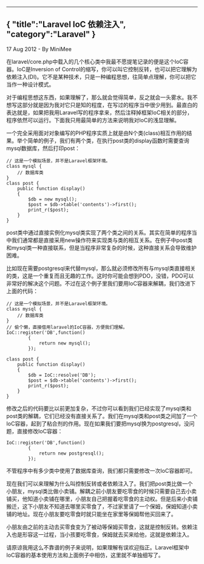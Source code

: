 -----
{
    "title":"Laravel IoC 依赖注入",
    "category":"Laravel"
}
-----

<p class="meta">17 Aug 2012 - By MiniMee</p>

在laravel/core.php中载入的几个核心类中我最不愿提笔记录的便是这个IoC容器。IoC是Inversion of Control的缩写，你可以叫它控制反转，也可以把它理解为依赖注入(DI)。它不是某种技术，只是一种编程思想，往简单点理解，你可以把它当作一种设计模式。

对于编程思想这东西，如果理解了，那么就会觉得简单，反之就会一头雾水。我不想写这部分就是因为我对它只是知的程度，在写过的程序当中很少用到。最直白的表达就是，如果把我用Laravel写的程序拿来，然后注释掉框架IoC相关的部分，程序依然可以运行。下面我只用最简单的方法来说明我对IoC的浅显理解。

一个完全采用面对对象编写的PHP程序实质上就是由N个类(class)相互作用的结果。举个简单的例子，我们有两个类，在执行post类的display函数时需要查询mysql数据库，然后打印post：

    // 这是一个模拟场景，并不是Laravel框架环境。
    class mysql {
        // 数据库类
    }
    class post {
        public function display()
        {
            $db = new mysql();
            $post = $db->table('contents')->first();
            print_r($post);
        }
    }

post类中通过直接实例化mysql类实现了两个类之间的关系。其实在简单的程序当中我们通常都是直接采用new操作符来实现类与类的相互关系。在例子中post类和mysql类一种直接联系，但是当程序非常复杂的时候，这种直接关系会导致维护困难。

比如现在需要postgresql来代替mysql，那么就必须修改所有与mysql类直接相关的类，这是一个重复而且无趣的工作。这时你可能会想到PDO，没错，PDO可以非常好的解决这个问题。不过在这个例子里我们要用IoC容器来解耦，我们改进下上面的代码：

    // 这是一个模拟场景，并不是Laravel框架环境。
    class mysql {
        // 数据库类
    }
    // 偷个懒，直接借用laravel的IoC容器，方便我们理解。
    IoC::register('DB',function()
            {
                return new mysql();
            });

    class post {
        public function display()
        {
            $db = IoC::resolve('DB');
            $post = $db->table('contents')->first();
            print_r($post);
        }
    }

修改之后的代码要比以前更加复杂，不过你可以看到我们已经实现了mysql类和post类的解耦，它们已经没有直接关系了。我们在mysql类和post类之间加了一个IoC容器，起到了粘合剂的作用。现在如果我们要把mysql换为postgresql，没问题，直接修改IoC容器：

    IoC::register('DB',function()
            {
                return new postgresql();
            });

不管程序中有多少类中使用了数据库查询，我们都只需要修改一次IoC容器即可。

现在我们可以来理解为什么叫控制反转或者依赖注入了。我们把post类比做一个小朋友，mysql类比做小卖铺。解耦之前小朋友要吃零食的时候只需要自己去小卖铺买，他知道小卖铺在哪里，小朋友自己把握着吃零食的主动权。但是后来小卖铺搬迁，这下小朋友不知道去哪里买零食了，不过家里请了一个保姆，保姆知道小卖铺的地址。现在小朋友要吃零食时就只能坐在家里等保姆帮他买回来了。

小朋友由之前的主动去买零食变为了被动等保姆买零食，这就是控制反转。依赖注入也是形容这一过程，当小孩要吃零食，保姆就去买来给他，这就是依赖注入。

请原谅我用这么不靠谱的例子来说明，如果理解有误欢迎指正。Laravel框架中IoC容器的基本使用方法和上面例子中相仿，这里就不单独细写了。


